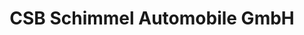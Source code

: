 ---
title: "CSB Schimmel Automobile GmbH"
url: /bernau-bei-berlin/csb-schimmel-automobile-gmbh/
shop: Autohaus
---